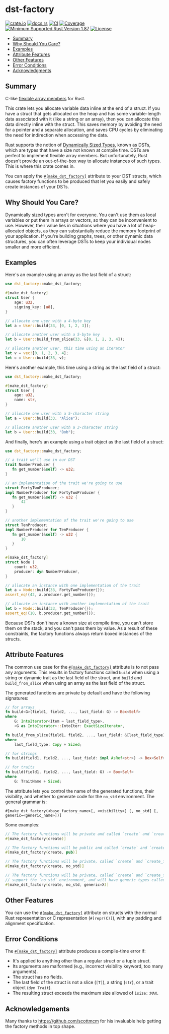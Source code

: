 # dst-factory

[![crate.io](https://img.shields.io/crates/v/dst-factory.svg)](https://crates.io/crates/dst-factory)
[![docs.rs](https://docs.rs/dst-factory/badge.svg)](https://docs.rs/dst-factory)
[![CI](https://github.com/geeknoid/dst-factory/workflows/main/badge.svg)](https://github.com/geeknoid/dst-factory/actions)
[![Coverage](https://codecov.io/gh/geeknoid/dst-factory/graph/badge.svg?token=FCUG0EL5TI)](https://codecov.io/gh/geeknoid/dst-factory)
[![Minimum Supported Rust Version 1.87](https://img.shields.io/badge/MSRV-1.87-blue.svg)]()
[![License](https://img.shields.io/badge/license-MIT-blue.svg)](./LICENSE)

* [Summary](#summary)
* [Why Should You Care?](#why-should-you-care)
* [Examples](#examples)
* [Attribute Features](#attribute-features)
* [Other Features](#other-features)
* [Error Conditions](#error-conditions)
* [Acknowledgments](#acknowledgements)

## Summary

C-like [flexible array members](https://en.wikipedia.org/wiki/Flexible_array_member) for Rust.

This crate lets you allocate variable data inline at the end of a struct. If you have a
struct that gets allocated on the heap and has some variable-length data associated with it
(like a string or an array), then you can allocate this data directly inline with the struct.
This saves memory by avoiding the need for a pointer and a separate allocation, and saves CPU
cycles by eliminating the need for indirection when accessing the data.

Rust supports the notion of [Dynamically Sized Types](https://doc.rust-lang.org/reference/dynamically-sized-types.html), known as DSTs,
which are types that have a size not known at compile time. DSTs are perfect to implement
flexible array members. But unfortunately, Rust doesn't provide an out-of-the-box way to allocate
instances of such types. This is where this crate comes in.

You can apply the [`#[make_dst_factory]`](https://docs.rs/dst-factory/latest/dst_factory/attr.make_dst_factory.html) attribute to your DST structs, which causes factory
functions to be produced that let you easily and safely create instances of your DSTs.

## Why Should You Care?

Dynamically sized types aren't for everyone. You can't use them as local variables
or put them in arrays or vectors, so they can be inconvenient to use. However, their value
lies in situations where you have a lot of heap-allocated objects, as they can substantially
reduce the memory footprint of your application. If you're building graphs, trees, or other
dynamic data structures, you can often leverage DSTs to keep your individual nodes smaller
and more efficient.

## Examples

Here's an example using an array as the last field of a struct:

```rust
use dst_factory::make_dst_factory;

#[make_dst_factory]
struct User {
    age: u32,
    signing_key: [u8],
}

// allocate one user with a 4-byte key
let a = User::build(33, [0, 1, 2, 3]);

// allocate another user with a 5-byte key
let b = User::build_from_slice(33, &[0, 1, 2, 3, 4]);

// allocate another user, this time using an iterator
let v = vec![0, 1, 2, 3, 4];
let c = User::build(33, v);
```
Here's another example, this time using a string as the last field of a struct:

```rust
use dst_factory::make_dst_factory;

#[make_dst_factory]
struct User {
    age: u32,
    name: str,
}

// allocate one user with a 5-character string
let a = User::build(33, "Alice");

// allocate another user with a 3-character string
let b = User::build(33, "Bob");
```
And finally, here's an example using a trait object as the last field of a struct:
```rust
use dst_factory::make_dst_factory;

// a trait we'll use in our DST
trait NumberProducer {
   fn get_number(&self) -> u32;
}

// an implementation of the trait we're going to use
struct FortyTwoProducer;
impl NumberProducer for FortyTwoProducer {
   fn get_number(&self) -> u32 {
       42
   }
}

// another implementation of the trait we're going to use
struct TenProducer;
impl NumberProducer for TenProducer {
   fn get_number(&self) -> u32 {
       10
   }
}

#[make_dst_factory]
struct Node {
    count: u32,
    producer: dyn NumberProducer,
}

// allocate an instance with one implementation of the trait
let a = Node::build(33, FortyTwoProducer{});
assert_eq!(42, a.producer.get_number());

// allocate an instance with another implementation of the trait
let b = Node::build(33, TenProducer{});
assert_eq!(10, b.producer.get_number());
```

Because DSTs don't have a known size at compile time, you can't store them on the stack,
and you can't pass them by value. As a result of these constraints, the factory functions
always return boxed instances of the structs.

## Attribute Features

The common use case for the [`#[make_dst_factory]`](https://docs.rs/dst-factory/latest/dst_factory/attr.make_dst_factory.html) attribute is to not pass any arguments.
This results in factory functions called `build` when using a string or dynamic trait as the
last field of the struct, and `build` and `build_from_slice` when using an array as the last
field of the struct.

The generated functions are private by default and have the following signatures:

```rust
// for arrays
fn build<G>(field1, field2, ..., last_field: G) -> Box<Self>
where
    G: IntoIterator<Item = last_field_type>,
    <G as IntoIterator>::IntoIter: ExactSizeIterator,

fn build_from_slice(field1, field2, ..., last_field: &[last_field_type]) -> Box<Self>
where
    last_field_type: Copy + Sized;

// for strings
fn build(field1, field2, ..., last_field: impl AsRef<str>) -> Box<Self>;

// for traits
fn build(field1, field2, ..., last_field: G) -> Box<Self>
where
    G: TraitName + Sized;
```

The attribute lets you control the name of the generated functions, their
visibility, and whether to generate code for the `no_std` environment. The general
grammar is:

```
#[make_dst_factory(<base_factory_name>[, <visibility>] [, no_std] [, generic=<generic_name>])]
```

Some examples:

```rust
// The factory functions will be private and called `create` and `create_from_slice`
#[make_dst_factory(create)]

// The factory functions will be public and called `create` and `create_from_slice`
#[make_dst_factory(create, pub)]

// The factory functions will be private, called `create` and `create_from_slice`, and support the `no_std` environment
#[make_dst_factory(create, no_std)]

// The factory functions will be private, called `create` and `create_from_slice`,
// support the `no_std` environment, and will have generic types called `X`.
#[make_dst_factory(create, no_std, generic=X)]
```

## Other Features

You can use the [`#[make_dst_factory]`](https://docs.rs/dst-factory/latest/dst_factory/attr.make_dst_factory.html) attribute on structs with the normal Rust
representation or C representation (`#[repr(C)]`), with any padding and alignment
specification.

## Error Conditions

The [`#[make_dst_factory]`](https://docs.rs/dst-factory/latest/dst_factory/attr.make_dst_factory.html) attribute produces a compile-time error if:

- It's applied to anything other than a regular struct or a tuple struct.
- Its arguments are malformed (e.g., incorrect visibility keyword, too many arguments).
- The struct has no fields.
- The last field of the struct is not a slice (`[T]`), a string (`str`), or a trait object (`dyn Trait`).
- The resulting struct exceeds the maximum size allowed of `isize::MAX`.

## Acknowledgements

Many thanks to <https://github.com/scottmcm> for his invaluable help getting the factory methods
in top shape.
